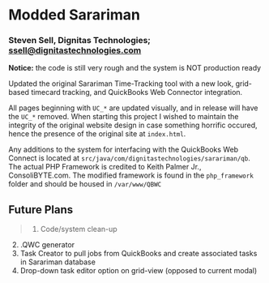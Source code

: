 # Modded Sarariman
### Steven Sell, Dignitas Technologies; ssell@dignitastechnologies.com

**Notice:** the code is still very rough and the system is NOT production ready

Updated the original Sarariman Time-Tracking tool with a new look, grid-based timecard tracking, and QuickBooks Web Connector integration.

All pages beginning with `UC_*` are updated visually, and in release will have the `UC_*` removed. When starting this project I wished to maintain
the integrity of the original website design in case something horrific occured, hence the presence of the original site at `index.html`.

Any additions to the system for interfacing with the QuickBooks Web Connect is located at `src/java/com/dignitastechnologies/sarariman/qb`. The actual
PHP Framework is credited to Keith Palmer Jr., ConsoliBYTE.com. The modified framework is found in the `php_framework` folder and should be housed
in `/var/www/QBWC`

## Future Plans

> 1. Code/system clean-up
2. .QWC generator
3. Task Creator to pull jobs from QuickBooks and create associated tasks in Sarariman database
4. Drop-down task editor option on grid-view (opposed to current modal)
